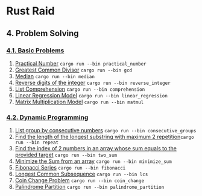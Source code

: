 # Rust Raid

## 4. Problem Solving

### [4.1. Basic Problems](basic/)

1. [Practical Number](basic/practical_number.rs)  `cargo run --bin practical_number`
2. [Greatest Common Divisor](basic/gcd.rs) `cargo run --bin gcd`
3. [Median](basic/median.rs) `cargo run --bin median`
4. [Reverse digits of the integer](basic/reverse_integer.rs) `cargo run --bin reverse_integer`
5. [List Comprehension](basic/comprehension.rs) `cargo run --bin comprehension`
6. [Linear Regression Model](basic/linear_regression.rs) `cargo run --bin linear_regression`
7. [Matrix Multiplication Model](basic/matrix_multiplication.rs) `cargo run --bin matmul`

### [4.2. Dynamic Programming](dp/)

1. [List group by consecutive numbers](dp/consecutive_groups.rs) `cargo run --bin consecutive_groups`
2. [Find the length of the longest substring with maximum 2 repetition](dp/repeat.rs)`cargo run --bin repeat`
3. [Find the index of 2 numbers in an array whose sum equals to the provided target](dp/two_sum.rs) `cargo run --bin two_sum`
4. [Minimize the Sum from an array](dp/minimize_sum.rs) `cargo run --bin minimize_sum`
5. [Fibonacci Series](dp/fibonacci.rs) `cargo run --bin fibonacci`
6. [Longest Common Subsequence](dp/longest_common_subsequence.rs) `cargo run --bin lcs`
7. [Coin Change Problem](dp/coin_change.rs) `cargo run --bin coin_change`
8. [Palindrome Partition](dp/palindrome_partition.rs) `cargo run --bin palindrome_partition`
